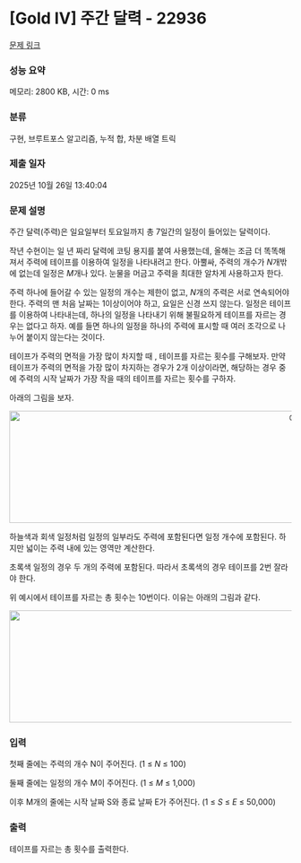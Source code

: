 # [Gold IV] 주간 달력 - 22936 

[문제 링크](https://www.acmicpc.net/problem/22936) 

### 성능 요약

메모리: 2800 KB, 시간: 0 ms

### 분류

구현, 브루트포스 알고리즘, 누적 합, 차분 배열 트릭

### 제출 일자

2025년 10월 26일 13:40:04

### 문제 설명

<p>주간 달력(주력)은 일요일부터 토요일까지 총 7일간의 일정이 들어있는 달력이다. </p>

<p>작년 수현이는 일 년 짜리 달력에 코팅 용지를 붙여 사용했는데, 올해는 조금 더 똑똑해져서 주력에 테이프를 이용하여 일정을 나타내려고 한다. 아뿔싸, 주력의 개수가 <em>N</em>개밖에 없는데 일정은 <em>M</em>개나 있다. 눈물을 머금고 주력을 최대한 알차게 사용하고자 한다. </p>

<p>주력 하나에 들어갈 수 있는 일정의 개수는 제한이 없고, <em>N</em>개의 주력은 서로 연속되어야 한다. 주력의 맨 처음 날짜는 1이상이어야 하고, 요일은 신경 쓰지 않는다. 일정은 테이프를 이용하여 나타내는데, 하나의 일정을 나타내기 위해 불필요하게 테이프를 자르는 경우는 없다고 하자. 예를 들면 하나의 일정을 하나의 주력에 표시할 때 여러 조각으로 나누어 붙이지 않는다는 것이다. </p>

<p>테이프가 주력의 면적을 가장 많이 차지할 때 , 테이프를 자르는 횟수를 구해보자. 만약 테이프가 주력의 면적을 가장 많이 차지하는 경우가 2개 이상이라면, 해당하는 경우 중에 주력의 시작 날짜가 가장 작을 때의 테이프를 자르는 횟수를 구하자. </p>

<p>아래의 그림을 보자. </p>

<p style="text-align: center;"><img alt="예시 이미지" src="https://upload.acmicpc.net/304a2595-7fde-4db4-aa03-3260c56b9b25/" style="width: 1052px; height: 200px;"></p>

<p>하늘색과 회색 일정처럼 일정의 일부라도 주력에 포함된다면 일정 개수에 포함된다. 하지만 넓이는 주력 내에 있는 영역만 계산한다.</p>

<p>초록색 일정의 경우 두 개의 주력에 포함된다. 따라서 초록색의 경우 테이프를 2번 잘라야 한다.</p>

<p>위 예시에서 테이프를 자르는 총 횟수는 10번이다. 이유는 아래의 그림과 같다. </p>

<p style="text-align: center;"><img alt="커팅 예시" src="https://upload.acmicpc.net/6f26aa3f-c4fc-440f-9d73-397eec1c195d/" style="width: 1048px; height: 200px;"></p>

### 입력 

 <p>첫째 줄에는 주력의 개수 N이 주어진다. (1 ≤ <em>N</em> ≤ 100)</p>

<p>둘째 줄에는 일정의 개수 M이 주어진다. (1 ≤ <em>M</em> ≤ 1,000)</p>

<p>이후 M개의 줄에는 시작 날짜 S와 종료 날짜 E가 주어진다. (1 ≤ <em>S</em> ≤ <em>E</em> ≤ 50,000)</p>

### 출력 

 <p>테이프를 자르는 총 횟수를 출력한다.</p>


